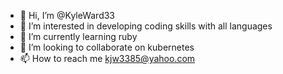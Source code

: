 - 👋 Hi, I’m @KyleWard33
- 👀 I’m interested in developing coding skills with all languages
- 🌱 I’m currently learning ruby
- 💞️ I’m looking to collaborate on kubernetes
- 📫 How to reach me kjw3385@yahoo.com

<!---
KyleWard33/KyleWard33 is a ✨ special ✨ repository because its `README.md` (this file) appears on your GitHub profile.
You can click the Preview link to take a look at your changes.
--->
